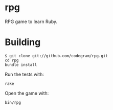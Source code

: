 # rpg

RPG game to learn Ruby.

# Building

    $ git clone git://github.com/codegram/rpg.git
    cd rpg
    bundle install

Run the tests with:

    rake

Open the game with:

    bin/rpg
